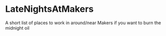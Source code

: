 LateNightsAtMakers
==================

A short list of places to work in around/near Makers if you want to burn the midnight oil
